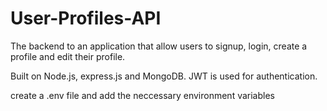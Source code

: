 # User-Profiles-API
The backend to an application that allow users to signup, login, create a profile and edit their profile.

Built on Node.js, express.js and MongoDB.
JWT is used for authentication.

create a .env file and add the neccessary environment variables
